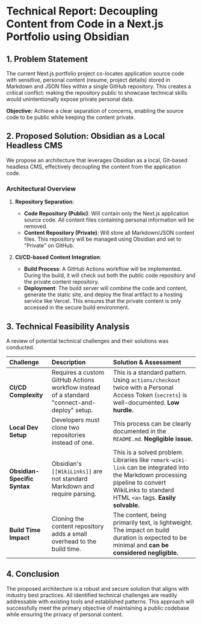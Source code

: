 # Technical Report: Decoupling Content from Code in a Next.js Portfolio using Obsidian

## 1. Problem Statement

The current Next.js portfolio project co-locates application source code with sensitive, personal content (resume, project details) stored in Markdown and JSON files within a single GitHub repository. This creates a critical conflict: making the repository public to showcase technical skills would unintentionally expose private personal data.

**Objective:** Achieve a clear separation of concerns, enabling the source code to be public while keeping the content private.

## 2. Proposed Solution: Obsidian as a Local Headless CMS

We propose an architecture that leverages Obsidian as a local, Git-based headless CMS, effectively decoupling the content from the application code.

### Architectural Overview

1.  **Repository Separation**:
    *   **Code Repository (Public)**: Will contain only the Next.js application source code. All content files containing personal information will be removed.
    *   **Content Repository (Private)**: Will store all Markdown/JSON content files. This repository will be managed using Obsidian and set to "Private" on GitHub.

2.  **CI/CD-based Content Integration**:
    *   **Build Process**: A GitHub Actions workflow will be implemented. During the build, it will check out both the public code repository and the private content repository.
    *   **Deployment**: The build server will combine the code and content, generate the static site, and deploy the final artifact to a hosting service like Vercel. This ensures that the private content is only accessed in the secure build environment.

## 3. Technical Feasibility Analysis

A review of potential technical challenges and their solutions was conducted.

| Challenge | Description | Solution & Assessment |
| :--- | :--- | :--- |
| **CI/CD Complexity** | Requires a custom GitHub Actions workflow instead of a standard "connect-and-deploy" setup. | This is a standard pattern. Using `actions/checkout` twice with a Personal Access Token (`secrets`) is well-documented. **Low hurdle.** |
| **Local Dev Setup** | Developers must clone two repositories instead of one. | This process can be clearly documented in the `README.md`. **Negligible issue.** |
| **Obsidian-Specific Syntax** | Obsidian's `[[WikiLinks]]` are not standard Markdown and require parsing. | This is a solved problem. Libraries like `remark-wiki-link` can be integrated into the Markdown processing pipeline to convert WikiLinks to standard HTML `<a>` tags. **Easily solvable.** |
| **Build Time Impact** | Cloning the content repository adds a small overhead to the build time. | The content, being primarily text, is lightweight. The impact on build duration is expected to be minimal and **can be considered negligible.** |

## 4. Conclusion

The proposed architecture is a robust and secure solution that aligns with industry best practices. All identified technical challenges are readily addressable with existing tools and established patterns. This approach will successfully meet the primary objective of maintaining a public codebase while ensuring the privacy of personal content.
